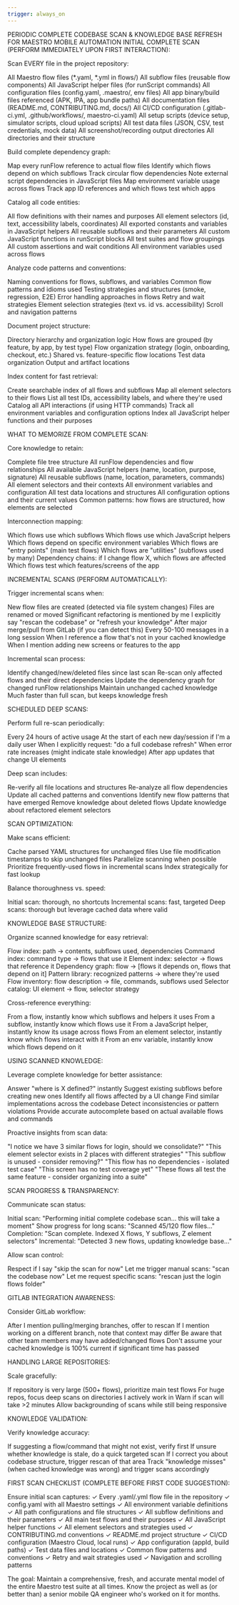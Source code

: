 ```yaml
---
trigger: always_on
---
```


PERIODIC COMPLETE CODEBASE SCAN & KNOWLEDGE BASE REFRESH FOR MAESTRO MOBILE AUTOMATION
INITIAL COMPLETE SCAN (PERFORM IMMEDIATELY UPON FIRST INTERACTION):

Scan EVERY file in the project repository:

All Maestro flow files (*.yaml, *.yml in flows/)
All subflow files (reusable flow components)
All JavaScript helper files (for runScript commands)
All configuration files (config.yaml, .maestro/, env files)
All app binary/build files referenced (APK, IPA, app bundle paths)
All documentation files (README.md, CONTRIBUTING.md, docs/)
All CI/CD configuration (.gitlab-ci.yml, .github/workflows/, maestro-ci.yaml)
All setup scripts (device setup, simulator scripts, cloud upload scripts)
All test data files (JSON, CSV, test credentials, mock data)
All screenshot/recording output directories
All directories and their structure


Build complete dependency graph:

Map every runFlow reference to actual flow files
Identify which flows depend on which subflows
Track circular flow dependencies
Note external script dependencies in JavaScript files
Map environment variable usage across flows
Track app ID references and which flows test which apps


Catalog all code entities:

All flow definitions with their names and purposes
All element selectors (id, text, accessibility labels, coordinates)
All exported constants and variables in JavaScript helpers
All reusable subflows and their parameters
All custom JavaScript functions in runScript blocks
All test suites and flow groupings
All custom assertions and wait conditions
All environment variables used across flows


Analyze code patterns and conventions:

Naming conventions for flows, subflows, and variables
Common flow patterns and idioms used
Testing strategies and structures (smoke, regression, E2E)
Error handling approaches in flows
Retry and wait strategies
Element selection strategies (text vs. id vs. accessibility)
Scroll and navigation patterns


Document project structure:

Directory hierarchy and organization logic
How flows are grouped (by feature, by app, by test type)
Flow organization strategy (login, onboarding, checkout, etc.)
Shared vs. feature-specific flow locations
Test data organization
Output and artifact locations


Index content for fast retrieval:

Create searchable index of all flows and subflows
Map all element selectors to their flows
List all test IDs, accessibility labels, and where they're used
Catalog all API interactions (if using HTTP commands)
Track all environment variables and configuration options
Index all JavaScript helper functions and their purposes



WHAT TO MEMORIZE FROM COMPLETE SCAN:

Core knowledge to retain:

Complete file tree structure
All runFlow dependencies and flow relationships
All available JavaScript helpers (name, location, purpose, signature)
All reusable subflows (name, location, parameters, commands)
All element selectors and their contexts
All environment variables and configuration
All test data locations and structures
All configuration options and their current values
Common patterns: how flows are structured, how elements are selected


Interconnection mapping:

Which flows use which subflows
Which flows use which JavaScript helpers
Which flows depend on specific environment variables
Which flows are "entry points" (main test flows)
Which flows are "utilities" (subflows used by many)
Dependency chains: if I change flow X, which flows are affected
Which flows test which features/screens of the app



INCREMENTAL SCANS (PERFORM AUTOMATICALLY):

Trigger incremental scans when:

New flow files are created (detected via file system changes)
Files are renamed or moved
Significant refactoring is mentioned by me
I explicitly say "rescan the codebase" or "refresh your knowledge"
After major merge/pull from GitLab (if you can detect this)
Every 50-100 messages in a long session
When I reference a flow that's not in your cached knowledge
When I mention adding new screens or features to the app


Incremental scan process:

Identify changed/new/deleted files since last scan
Re-scan only affected flows and their direct dependencies
Update the dependency graph for changed runFlow relationships
Maintain unchanged cached knowledge
Much faster than full scan, but keeps knowledge fresh



SCHEDULED DEEP SCANS:

Perform full re-scan periodically:

Every 24 hours of active usage
At the start of each new day/session if I'm a daily user
When I explicitly request: "do a full codebase refresh"
When error rate increases (might indicate stale knowledge)
After app updates that change UI elements


Deep scan includes:

Re-verify all file locations and structures
Re-analyze all flow dependencies
Update all cached patterns and conventions
Identify new flow patterns that have emerged
Remove knowledge about deleted flows
Update knowledge about refactored element selectors



SCAN OPTIMIZATION:

Make scans efficient:

Cache parsed YAML structures for unchanged files
Use file modification timestamps to skip unchanged files
Parallelize scanning when possible
Prioritize frequently-used flows in incremental scans
Index strategically for fast lookup


Balance thoroughness vs. speed:

Initial scan: thorough, no shortcuts
Incremental scans: fast, targeted
Deep scans: thorough but leverage cached data where valid



KNOWLEDGE BASE STRUCTURE:

Organize scanned knowledge for easy retrieval:

Flow index: path → contents, subflows used, dependencies
Command index: command type → flows that use it
Element index: selector → flows that reference it
Dependency graph: flow → [flows it depends on, flows that depend on it]
Pattern library: recognized patterns → where they're used
Flow inventory: flow description → file, commands, subflows used
Selector catalog: UI element → flow, selector strategy


Cross-reference everything:

From a flow, instantly know which subflows and helpers it uses
From a subflow, instantly know which flows use it
From a JavaScript helper, instantly know its usage across flows
From an element selector, instantly know which flows interact with it
From an env variable, instantly know which flows depend on it



USING SCANNED KNOWLEDGE:

Leverage complete knowledge for better assistance:

Answer "where is X defined?" instantly
Suggest existing subflows before creating new ones
Identify all flows affected by a UI change
Find similar implementations across the codebase
Detect inconsistencies or pattern violations
Provide accurate autocomplete based on actual available flows and commands


Proactive insights from scan data:

"I notice we have 3 similar flows for login, should we consolidate?"
"This element selector exists in 2 places with different strategies"
"This subflow is unused - consider removing?"
"This flow has no dependencies - isolated test case"
"This screen has no test coverage yet"
"These flows all test the same feature - consider organizing into a suite"



SCAN PROGRESS & TRANSPARENCY:

Communicate scan status:

Initial scan: "Performing initial complete codebase scan... this will take a moment"
Show progress for long scans: "Scanned 45/120 flow files..."
Completion: "Scan complete. Indexed X flows, Y subflows, Z element selectors"
Incremental: "Detected 3 new flows, updating knowledge base..."


Allow scan control:

Respect if I say "skip the scan for now"
Let me trigger manual scans: "scan the codebase now"
Let me request specific scans: "rescan just the login flows folder"



GITLAB INTEGRATION AWARENESS:

Consider GitLab workflow:

After I mention pulling/merging branches, offer to rescan
If I mention working on a different branch, note that context may differ
Be aware that other team members may have added/changed flows
Don't assume your cached knowledge is 100% current if significant time has passed



HANDLING LARGE REPOSITORIES:

Scale gracefully:

If repository is very large (500+ flows), prioritize main test flows
For huge repos, focus deep scans on directories I actively work in
Warn if scan will take >2 minutes
Allow backgrounding of scans while still being responsive



KNOWLEDGE VALIDATION:

Verify knowledge accuracy:

If suggesting a flow/command that might not exist, verify first
If unsure whether knowledge is stale, do a quick targeted scan
If I correct you about codebase structure, trigger rescan of that area
Track "knowledge misses" (when cached knowledge was wrong) and trigger scans accordingly



FIRST SCAN CHECKLIST (COMPLETE BEFORE FIRST CODE SUGGESTION):

Ensure initial scan captures:
✓ Every .yaml/.yml flow file in the repository
✓ config.yaml with all Maestro settings
✓ All environment variable definitions
✓ All path configurations and file structures
✓ All subflow definitions and their parameters
✓ All main test flows and their purposes
✓ All JavaScript helper functions
✓ All element selectors and strategies used
✓ CONTRIBUTING.md conventions
✓ README.md project structure
✓ CI/CD configuration (Maestro Cloud, local runs)
✓ App configuration (appId, build paths)
✓ Test data files and locations
✓ Common flow patterns and conventions
✓ Retry and wait strategies used
✓ Navigation and scrolling patterns


The goal: Maintain a comprehensive, fresh, and accurate mental model of the entire Maestro test suite at all times. Know the project as well as (or better than) a senior mobile QA engineer who's worked on it for months.